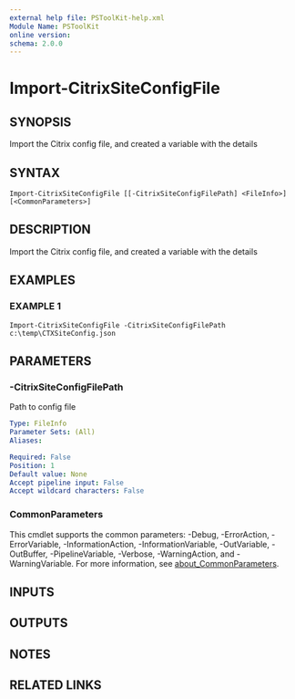 ```yaml
---
external help file: PSToolKit-help.xml
Module Name: PSToolKit
online version:
schema: 2.0.0
---
```


# Import-CitrixSiteConfigFile

## SYNOPSIS
Import the Citrix config file, and created a variable with the details

## SYNTAX

```
Import-CitrixSiteConfigFile [[-CitrixSiteConfigFilePath] <FileInfo>] [<CommonParameters>]
```

## DESCRIPTION
Import the Citrix config file, and created a variable with the details

## EXAMPLES

### EXAMPLE 1
```
Import-CitrixSiteConfigFile -CitrixSiteConfigFilePath c:\temp\CTXSiteConfig.json
```

## PARAMETERS

### -CitrixSiteConfigFilePath
Path to config file

```yaml
Type: FileInfo
Parameter Sets: (All)
Aliases:

Required: False
Position: 1
Default value: None
Accept pipeline input: False
Accept wildcard characters: False
```

### CommonParameters
This cmdlet supports the common parameters: -Debug, -ErrorAction, -ErrorVariable, -InformationAction, -InformationVariable, -OutVariable, -OutBuffer, -PipelineVariable, -Verbose, -WarningAction, and -WarningVariable. For more information, see [about_CommonParameters](http://go.microsoft.com/fwlink/?LinkID=113216).

## INPUTS

## OUTPUTS

## NOTES

## RELATED LINKS
